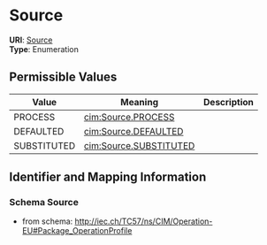 # Source



**URI**: [Source](Source)<br />
**Type**: Enumeration

## Permissible Values

| Value | Meaning | Description |
| --- | --- | --- |
| PROCESS | [cim:Source.PROCESS](http://iec.ch/TC57/CIM100#Source.PROCESS) |  |
| DEFAULTED | [cim:Source.DEFAULTED](http://iec.ch/TC57/CIM100#Source.DEFAULTED) |  |
| SUBSTITUTED | [cim:Source.SUBSTITUTED](http://iec.ch/TC57/CIM100#Source.SUBSTITUTED) |  |








## Identifier and Mapping Information







### Schema Source


* from schema: http://iec.ch/TC57/ns/CIM/Operation-EU#Package_OperationProfile




